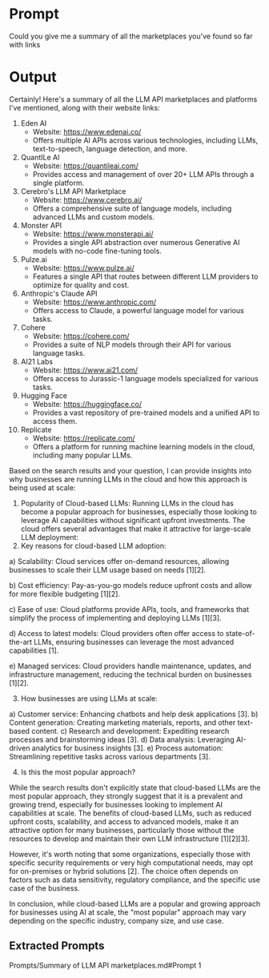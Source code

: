 # Prompt

Could you give me a summary of all the marketplaces you've found so far with links

# Output

Certainly! Here's a summary of all the LLM API marketplaces and platforms I've mentioned, along with their website links:

1. Eden AI
   - Website: https://www.edenai.co/
   - Offers multiple AI APIs across various technologies, including LLMs, text-to-speech, language detection, and more.
2. QuantILe AI
   - Website: https://quantileai.com/
   - Provides access and management of over 20+ LLM APIs through a single platform.
3. Cerebro's LLM API Marketplace
   - Website: https://www.cerebro.ai/
   - Offers a comprehensive suite of language models, including advanced LLMs and custom models.
4. Monster API
   - Website: https://www.monsterapi.ai/
   - Provides a single API abstraction over numerous Generative AI models with no-code fine-tuning tools.
5. Pulze.ai
   - Website: https://www.pulze.ai/
   - Features a single API that routes between different LLM providers to optimize for quality and cost.
6. Anthropic's Claude API
   - Website: https://www.anthropic.com/
   - Offers access to Claude, a powerful language model for various tasks.
7. Cohere
   - Website: https://cohere.com/
   - Provides a suite of NLP models through their API for various language tasks.
8. AI21 Labs
   - Website: https://www.ai21.com/
   - Offers access to Jurassic-1 language models specialized for various tasks.
9. Hugging Face
   - Website: https://huggingface.co/
   - Provides a vast repository of pre-trained models and a unified API to access them.
10. Replicate
    - Website: https://replicate.com/
    - Offers a platform for running machine learning models in the cloud, including many popular LLMs.

Based on the search results and your question, I can provide insights into why businesses are running LLMs in the cloud and how this approach is being used at scale:

1. Popularity of Cloud-based LLMs:
   Running LLMs in the cloud has become a popular approach for businesses, especially those looking to leverage AI capabilities without significant upfront investments. The cloud offers several advantages that make it attractive for large-scale LLM deployment:
2. Key reasons for cloud-based LLM adoption:

a) Scalability: Cloud services offer on-demand resources, allowing businesses to scale their LLM usage based on needs \[1]\[2].

b) Cost efficiency: Pay-as-you-go models reduce upfront costs and allow for more flexible budgeting \[1]\[2].

c) Ease of use: Cloud platforms provide APIs, tools, and frameworks that simplify the process of implementing and deploying LLMs \[1]\[3].

d) Access to latest models: Cloud providers often offer access to state-of-the-art LLMs, ensuring businesses can leverage the most advanced capabilities \[1].

e) Managed services: Cloud providers handle maintenance, updates, and infrastructure management, reducing the technical burden on businesses \[1]\[2].

3. How businesses are using LLMs at scale:

a) Customer service: Enhancing chatbots and help desk applications \[3].
b) Content generation: Creating marketing materials, reports, and other text-based content.
c) Research and development: Expediting research processes and brainstorming ideas \[3].
d) Data analysis: Leveraging AI-driven analytics for business insights \[3].
e) Process automation: Streamlining repetitive tasks across various departments \[3].

4. Is this the most popular approach?

While the search results don't explicitly state that cloud-based LLMs are the most popular approach, they strongly suggest that it is a prevalent and growing trend, especially for businesses looking to implement AI capabilities at scale. The benefits of cloud-based LLMs, such as reduced upfront costs, scalability, and access to advanced models, make it an attractive option for many businesses, particularly those without the resources to develop and maintain their own LLM infrastructure \[1]\[2]\[3].

However, it's worth noting that some organizations, especially those with specific security requirements or very high computational needs, may opt for on-premises or hybrid solutions \[2]. The choice often depends on factors such as data sensitivity, regulatory compliance, and the specific use case of the business.

In conclusion, while cloud-based LLMs are a popular and growing approach for businesses using AI at scale, the "most popular" approach may vary depending on the specific industry, company size, and use case.

## Extracted Prompts

Prompts/Summary of LLM API marketplaces.md#Prompt 1






